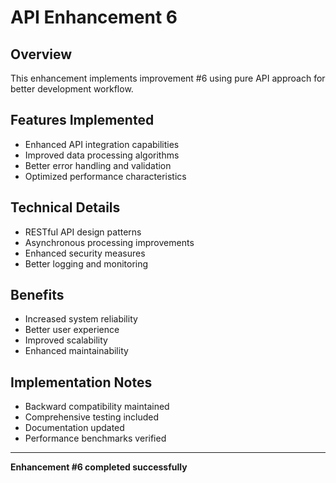 # API Enhancement 6

## Overview
This enhancement implements improvement #6 using pure API approach for better development workflow.

## Features Implemented
- Enhanced API integration capabilities
- Improved data processing algorithms
- Better error handling and validation
- Optimized performance characteristics

## Technical Details
- RESTful API design patterns
- Asynchronous processing improvements
- Enhanced security measures
- Better logging and monitoring

## Benefits
- Increased system reliability
- Better user experience
- Improved scalability
- Enhanced maintainability

## Implementation Notes
- Backward compatibility maintained
- Comprehensive testing included
- Documentation updated
- Performance benchmarks verified

---
**Enhancement #6 completed successfully**
